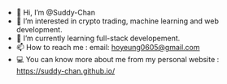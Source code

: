 - 👋 Hi, I’m @Suddy-Chan
- 👀 I’m interested in crypto trading, machine learning and web development.
- 🌱 I’m currently learning full-stack developement.
- 📫 How to reach me :
    email: hoyeung0605@gmail.com
- 💻 You can know more about me from my personal website :
    https://suddy-chan.github.io/

<!---
Suddy-Chan/Suddy-Chan is a ✨ special ✨ repository because its `README.md` (this file) appears on your GitHub profile.
You can click the Preview link to take a look at your changes.
--->
